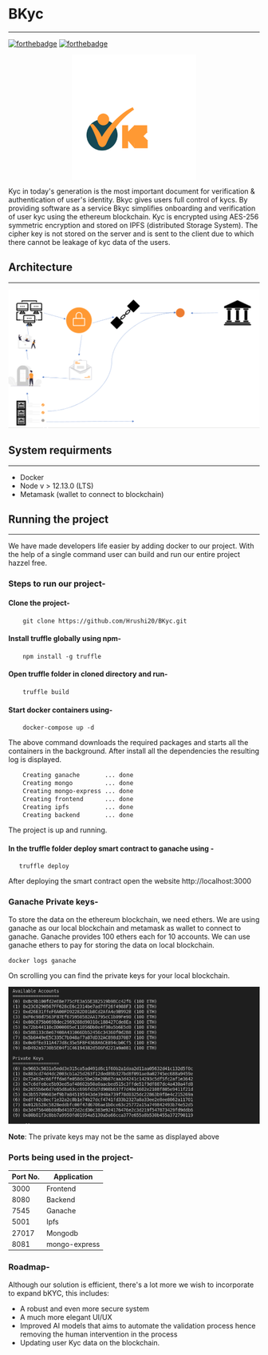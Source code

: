 
# BKyc
<hr>

[![forthebadge](https://forthebadge.com/images/badges/made-with-javascript.svg)](https://forthebadge.com)
[![forthebadge](https://forthebadge.com/images/badges/built-with-love.svg)](https://forthebadge.com)


<img src="./bkyc/src/assets/logo.svg" style="display: block;margin-left: auto;margin-right: auto;height:250px;width:250px"/>

Kyc in today's generation is the most important document for verification & authentication of user's identity.
Bkyc gives users full control of  kycs. By providing software as a service Bkyc simplifies 
onboarding and verification of user kyc using the ethereum blockchain. Kyc is encrypted using
AES-256 symmetric encryption and stored on IPFS (distributed Storage System). The cipher key is not stored 
on the server and is sent to the client due to which there cannot be leakage of kyc data of the users.

## Architecture
<hr>

[//]: # (Architecture image will be added here)

<img src="./bkyc-arch-diagram.PNG">

## System requirments
<hr/>

- Docker
- Node v > 12.13.0  (LTS)
- Metamask (wallet to connect to blockchain)


## Running the project
<hr>

We have made developers life easier by adding docker to our project. With the help of a single command
user can build and run our entire project hazzel free.

### Steps to run our project-

#### Clone the project-
```
    git clone https://github.com/Hrushi20/BKyc.git
```
#### Install truffle globally using npm-
```
    npm install -g truffle
```
#### Open truffle folder in cloned directory and run-
```
    truffle build
```

#### Start docker containers using-
```
    docker-compose up -d  
```
The above command downloads the required packages and starts all the containers in the background.
After install all the dependencies the resulting log is displayed.

```
    Creating ganache       ... done
    Creating mongo         ... done
    Creating mongo-express ... done
    Creating frontend      ... done
    Creating ipfs          ... done
    Creating backend       ... done
```
The project is up and running. 

#### In the truffle folder deploy smart contract to ganache using -
```
   truffle deploy
```

After deploying the smart contract open the website http://localhost:3000

### Ganache Private keys-
To store the data on the ethereum blockchain, we need ethers. We are using ganache as 
our local blockchain and metamask as wallet to connect to ganache. Ganache provides 
100 ethers each for 10 accounts. We can use ganache ethers to pay for storing the data on local blockchain.

```
docker logs ganache
```

On scrolling you can find the private keys for your local blockchain. 

<img src="./ganache-keys.png" />

<b>Note</b>:
The private keys may not be the same as displayed above

### Ports being used in the project-

| Port No. | Application   |
|----------|---------------|
| 3000     | Frontend      |
 | 8080     | Backend       |
| 7545     | Ganache       |
| 5001     | Ipfs          |
| 27017    | Mongodb       |
| 8081     | mongo-express |


### Roadmap-
Although our solution is efficient, there's a lot more we wish to incorporate to expand bKYC, this includes:
- A robust and even more secure system
- A much more elegant UI/UX
- Improved AI models that aims to automate the validation process hence removing the human intervention in the process
- Updating user Kyc data on the blockchain.


